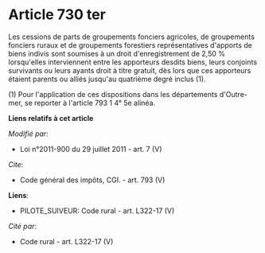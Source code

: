 # Article 730 ter

Les cessions de parts de groupements fonciers agricoles, de groupements fonciers ruraux et de groupements forestiers
représentatives d'apports de biens indivis sont soumises à un droit d'enregistrement de 2,50 % lorsqu'elles interviennent
entre les apporteurs desdits biens, leurs conjoints survivants ou leurs ayants droit à titre gratuit, dès lors que ces
apporteurs étaient parents ou alliés jusqu'au quatrième degré inclus (1).

(1) Pour l'application de ces dispositions dans les départements d'Outre-mer, se reporter à l'article 793 1 4° 5e alinéa.

**Liens relatifs à cet article**

_Modifié par_:

  - Loi n°2011-900 du 29 juillet 2011 - art. 7 (V)

_Cite_:

  - Code général des impôts, CGI. - art. 793 (V)

**Liens**:

  - PILOTE_SUIVEUR: Code rural - art. L322-17 (V)

_Cité par_:

  - Code rural - art. L322-17 (V)
